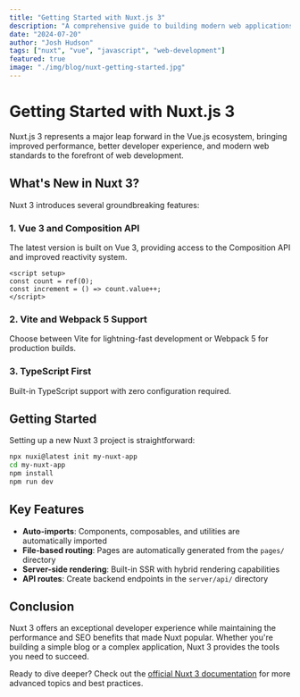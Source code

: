```yaml
---
title: "Getting Started with Nuxt.js 3"
description: "A comprehensive guide to building modern web applications with Nuxt.js 3, covering setup, routing, and best practices."
date: "2024-07-20"
author: "Josh Hudson"
tags: ["nuxt", "vue", "javascript", "web-development"]
featured: true
image: "./img/blog/nuxt-getting-started.jpg"
---
```


# Getting Started with Nuxt.js 3

Nuxt.js 3 represents a major leap forward in the Vue.js ecosystem, bringing improved performance, better developer experience, and modern web standards to the forefront of web development.

## What's New in Nuxt 3?

Nuxt 3 introduces several groundbreaking features:

### 1. Vue 3 and Composition API

The latest version is built on Vue 3, providing access to the Composition API and improved reactivity system.

```vue
<script setup>
const count = ref(0);
const increment = () => count.value++;
</script>
```

### 2. Vite and Webpack 5 Support

Choose between Vite for lightning-fast development or Webpack 5 for production builds.

### 3. TypeScript First

Built-in TypeScript support with zero configuration required.

## Getting Started

Setting up a new Nuxt 3 project is straightforward:

```bash
npx nuxi@latest init my-nuxt-app
cd my-nuxt-app
npm install
npm run dev
```

## Key Features

- **Auto-imports**: Components, composables, and utilities are automatically imported
- **File-based routing**: Pages are automatically generated from the `pages/` directory
- **Server-side rendering**: Built-in SSR with hybrid rendering capabilities
- **API routes**: Create backend endpoints in the `server/api/` directory

## Conclusion

Nuxt 3 offers an exceptional developer experience while maintaining the performance and SEO benefits that made Nuxt popular. Whether you're building a simple blog or a complex application, Nuxt 3 provides the tools you need to succeed.

Ready to dive deeper? Check out the [official Nuxt 3 documentation](https://nuxt.com/) for more advanced topics and best practices.
